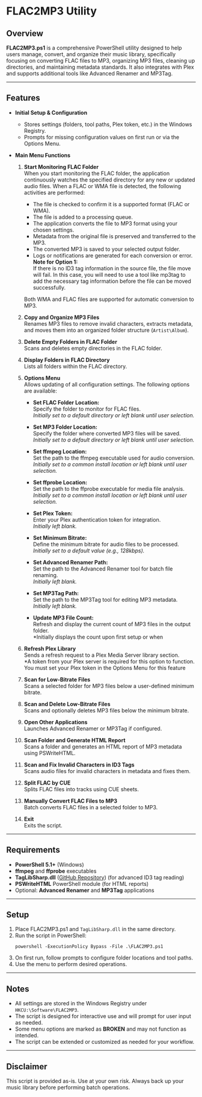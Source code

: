 # FLAC2MP3 Utility

## Overview

**FLAC2MP3.ps1** is a comprehensive PowerShell utility designed to help users manage, convert, and organize their music library, specifically focusing on converting FLAC files to MP3, organizing MP3 files, cleaning up directories, and maintaining metadata standards. It also integrates with Plex and supports additional tools like Advanced Renamer and MP3Tag.

---

## Features

- **Initial Setup & Configuration**
  - Stores settings (folders, tool paths, Plex token, etc.) in the Windows Registry.
  - Prompts for missing configuration values on first run or via the Options Menu.

- **Main Menu Functions**
  1. **Start Monitoring FLAC Folder**  
     When you start monitoring the FLAC folder, the application continuously watches the specified directory for any new or updated audio files. When a FLAC or WMA file is detected, the following activities are performed:

     - The file is checked to confirm it is a supported format (FLAC or WMA).
     - The file is added to a processing queue.
     - The application converts the file to MP3 format using your chosen settings.
     - Metadata from the original file is preserved and transferred to the MP3.
     - The converted MP3 is saved to your selected output folder.
     - Logs or notifications are generated for each conversion or error.
**Note for Option 1:**  
If there is no ID3 tag information in the source file, the file move will fail. In this case, you will need to use a tool like mp3tag to add the necessary tag information before the file can be moved successfully.

     Both WMA and FLAC files are supported for automatic conversion to MP3.
  2. **Copy and Organize MP3 Files**  
     Renames MP3 files to remove invalid characters, extracts metadata, and moves them into an organized folder structure (`Artist\Album`).
  3. **Delete Empty Folders in FLAC Folder**  
     Scans and deletes empty directories in the FLAC folder.
  4. **Display Folders in FLAC Directory**  
     Lists all folders within the FLAC directory.
  5. **Options Menu**  
     Allows updating of all configuration settings. The following options are available:

     - **Set FLAC Folder Location:**  
       Specify the folder to monitor for FLAC files.  
       *Initially set to a default directory or left blank until user selection.*

     - **Set MP3 Folder Location:**  
       Specify the folder where converted MP3 files will be saved.  
       *Initially set to a default directory or left blank until user selection.*

     - **Set ffmpeg Location:**  
       Set the path to the ffmpeg executable used for audio conversion.  
       *Initially set to a common install location or left blank until user selection.*

     - **Set ffprobe Location:**  
       Set the path to the ffprobe executable for media file analysis.  
       *Initially set to a common install location or left blank until user selection.*

     - **Set Plex Token:**  
       Enter your Plex authentication token for integration.  
       *Initially left blank.*

     - **Set Minimum Bitrate:**  
       Define the minimum bitrate for audio files to be processed.  
       *Initially set to a default value (e.g., 128kbps).*

     - **Set Advanced Renamer Path:**  
       Set the path to the Advanced Renamer tool for batch file renaming.  
       *Initially left blank.*

     - **Set MP3Tag Path:**  
       Set the path to the MP3Tag tool for editing MP3 metadata.  
       *Initially left blank.*

     - **Update MP3 File Count:**  
       Refresh and display the current count of MP3 files in the output folder.  
       *Initially displays the count upon first setup or when
  6. **Refresh Plex Library**  
     Sends a refresh request to a Plex Media Server library section.  
     *A token from your Plex server is required for this option to function. You must set your Plex token in the Options Menu for this feature
  7. **Scan for Low-Bitrate Files**  
     Scans a selected folder for MP3 files below a user-defined minimum bitrate.
  8. **Scan and Delete Low-Bitrate Files**  
     Scans and optionally deletes MP3 files below the minimum bitrate.
  9. **Open Other Applications**   
     Launches Advanced Renamer or MP3Tag if configured.
  10. **Scan Folder and Generate HTML Report**  
      Scans a folder and generates an HTML report of MP3 metadata using PSWriteHTML.
  11. **Scan and Fix Invalid Characters in ID3 Tags**  
      Scans audio files for invalid characters in metadata and fixes them.
  12. **Split FLAC by CUE**  
      Splits FLAC files into tracks using CUE sheets.
  13. **Manually Convert FLAC Files to MP3**  
      Batch converts FLAC files in a selected folder to MP3.
  99. **Exit**  
      Exits the script.

---

## Requirements

- **PowerShell 5.1+** (Windows)
- **ffmpeg** and **ffprobe** executables
- **TagLibSharp.dll** ([GitHub Repository](https://github.com/mono/taglib-sharp)) (for advanced ID3 tag reading)
- **PSWriteHTML** PowerShell module (for HTML reports)
- Optional: **Advanced Renamer** and **MP3Tag** applications

---

## Setup

1. Place FLAC2MP3.ps1 and `TagLibSharp.dll` in the same directory.
2. Run the script in PowerShell:
   ```
   powershell -ExecutionPolicy Bypass -File .\FLAC2MP3.ps1
   ```
3. On first run, follow prompts to configure folder locations and tool paths.
4. Use the menu to perform desired operations.

---

## Notes

- All settings are stored in the Windows Registry under `HKCU:\Software\FLAC2MP3`.
- The script is designed for interactive use and will prompt for user input as needed.
- Some menu options are marked as **BROKEN** and may not function as intended.
- The script can be extended or customized as needed for your workflow.

---

## Disclaimer

This script is provided as-is. Use at your own risk. Always back up your music library before performing batch operations.


